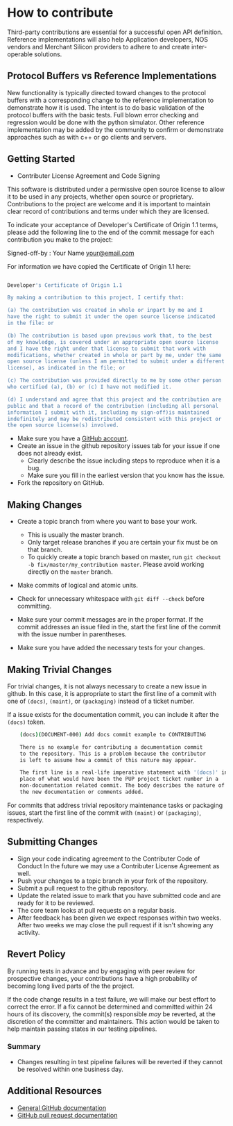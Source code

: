 # How to contribute

Third-party contributions are essential for a successful open API definition.
Reference implementations will also help Application developers, NOS vendors and Merchant
Silicon providers to adhere to and create inter-operable solutions.

## Protocol Buffers vs Reference Implementations

New functionality is typically directed toward changes to the protocol buffers
with a corresponding change to the reference implementation to demonstrate how
it is used. The intent is to do basic validation of the protocol buffers with the
basic tests. Full blown error checking and regression would be done with the python simulator.
Other reference implementation may be added by the community to confirm or demonstrate
approaches such as with c++ or go clients and servers.

## Getting Started

* Contributer License Agreement and Code Signing

This software is distributed under a permissive open source
license to allow it to be used in any projects, whether open
source or proprietary. Contributions to the project are welcome
and it is important to maintain clear record of contributions
and terms under which they are licensed.

To indicate your acceptance of Developer's Certificate of Origin 1.1
terms, please add the following line to the end of the commit message
for each contribution you make to the project:

Signed-off-by : Your Name <your@email.com>

For information we have copied the Certificate of Origin 1.1 here:

```bash

Developer's Certificate of Origin 1.1

By making a contribution to this project, I certify that:

(a) The contribution was created in whole or inpart by me and I
have the right to submit it under the open source license indicated
in the file: or

(b) The contribution is based upon previous work that, to the best
of my knowledge, is covered under an appropriate open source license
and I have the right under that license to submit that work with 
modifications, whether created in whole or part by me, under the same
open source license (unless I am permitted to submit under a different 
license), as indicated in the file; or

(c) The contribution was provided directly to me by some other person
who certified (a), (b) or (c) I have not modified it.

(d) I understand and agree that this project and the contribution are
public and that a record of the contribution (including all personal
information I submit with it, including my sign-off)is maintained 
indefinitely and may be redistributed consistent with this project or
the open source license(s) involved.

```

* Make sure you have a [GitHub account](https://github.com/join).
* Create an issue in the github repository issues tab for your issue if one does not already exist.
  * Clearly describe the issue including steps to reproduce when it is a bug.
  * Make sure you fill in the earliest version that you know has the issue.
* Fork the repository on GitHub.

## Making Changes

* Create a topic branch from where you want to base your work.
  * This is usually the master branch.
  * Only target release branches if you are certain your fix must be on that
    branch.
  * To quickly create a topic branch based on master, run `git checkout -b
    fix/master/my_contribution master`. Please avoid working directly on the
    `master` branch.
* Make commits of logical and atomic units.
* Check for unnecessary whitespace with `git diff --check` before committing.
* Make sure your commit messages are in the proper format. If the commit
  addresses an issue filed in the, start
  the first line of the commit with the issue number in parentheses.

* Make sure you have added the necessary tests for your changes.

## Making Trivial Changes

For trivial changes, it is not always necessary to create a new issue in github.
In this case, it is appropriate to start the first line of a
commit with one of `(docs)`, `(maint)`, or `(packaging)` instead of a ticket
number.

If a issue exists for the documentation commit, you can include it
after the `(docs)` token.

```bash
    (docs)(DOCUMENT-000) Add docs commit example to CONTRIBUTING

    There is no example for contributing a documentation commit
    to the repository. This is a problem because the contributor
    is left to assume how a commit of this nature may appear.

    The first line is a real-life imperative statement with '(docs)' in
    place of what would have been the PUP project ticket number in a
    non-documentation related commit. The body describes the nature of
    the new documentation or comments added.
```

For commits that address trivial repository maintenance tasks or packaging
issues, start the first line of the commit with `(maint)` or `(packaging)`,
respectively.

## Submitting Changes

* Sign your code indicating agreement to the Contributer Code of Conduct
In the future we may use a Contributer License Agreement as well.
* Push your changes to a topic branch in your fork of the repository.
* Submit a pull request to the github repository.
* Update the related issue to mark that you have submitted code and are ready
  for it to be reviewed.
* The core team looks at pull requests on a regular basis.
* After feedback has been given we expect responses within two weeks. After two
  weeks we may close the pull request if it isn't showing any activity.

## Revert Policy

By running tests in advance and by engaging with peer review for prospective
changes, your contributions have a high probability of becoming long lived
parts of the the project.

If the code change results in a test failure, we will make our best effort to
correct the error. If a fix cannot be determined and committed within 24 hours
of its discovery, the commit(s) responsible _may_ be reverted, at the
discretion of the committer and maintainers. This action would be taken
to help maintain passing states in our testing pipelines.

### Summary

* Changes resulting in test pipeline failures will be reverted if they cannot
  be resolved within one business day.

## Additional Resources

* [General GitHub documentation](https://help.github.com/)
* [GitHub pull request documentation](https://help.github.com/articles/creating-a-pull-request/)
